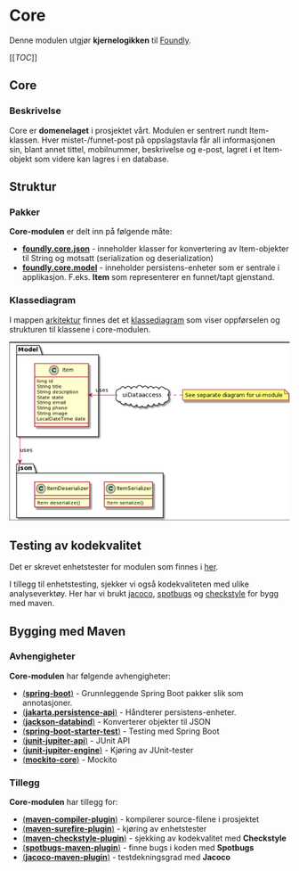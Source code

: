 # Core

Denne modulen utgjør **kjernelogikken** til [Foundly](/foundly/README.md).

[[_TOC_]]

## Core

### Beskrivelse

Core er **domenelaget** i prosjektet vårt. Modulen er sentrert rundt Item-klassen. Hver mistet-/funnet-post på oppslagstavla får all informasjonen sin, blant annet tittel, mobilnummer, beskrivelse og e-post, lagret i et Item-objekt som videre kan lagres i en database. 

## Struktur

### Pakker

**Core-modulen** er delt inn på følgende måte:

- [**foundly.core.json**](/foundly/core/src/main/java/foundly/core/json) - inneholder klasser for konvertering av Item-objekter til String og motsatt (serialization og deserialization)
- [**foundly.core.model**](/foundly/core/src/main/java/foundly/core/model) - inneholder persistens-enheter som er sentrale i applikasjon. F.eks. **Item** som representerer en funnet/tapt gjenstand.

### Klassediagram

I mappen [arkitektur](/foundly/architecture) finnes det et [klassediagram](/foundly/architecture/classdiagram-core.png)
som viser oppførselen og strukturen til klassene i core-modulen.

![Klassediagram for Core](/foundly/architecture/classdiagram-core.png)

## Testing av kodekvalitet
Det er skrevet enhetstester for modulen som finnes i [her](/foundly/core/src/test/java/foundly/core).

I tillegg til enhetstesting, sjekker vi også kodekvaliteten med ulike analyseverktøy. Her har vi brukt [jacoco](https://github.com/jacoco/jacoco), [spotbugs](https://spotbugs.github.io) og [checkstyle](https://checkstyle.sourceforge.io) for bygg med maven.

## Bygging med Maven

### Avhengigheter

**Core-modulen** har følgende avhengigheter:

- [(**spring-boot**)](https://mvnrepository.com/artifact/org.springframework.boot/spring-boot) - Grunnleggende Spring Boot pakker slik som annotasjoner.
- [(**jakarta.persistence-api**)](https://mvnrepository.com/artifact/jakarta.persistence/jakarta.persistence-api) - Håndterer persistens-enheter.
- [(**jackson-databind**)](https://mvnrepository.com/artifact/com.fasterxml.jackson.core/jackson-databind) - Konverterer objekter til JSON
- [(**spring-boot-starter-test**)](https://mvnrepository.com/artifact/org.springframework.boot/spring-boot-starter-test) - Testing med Spring Boot
- [(**junit-jupiter-api**)](https://mvnrepository.com/artifact/org.junit.jupiter/junit-jupiter-api) - JUnit API 
- [(**junit-jupiter-engine**)](https://mvnrepository.com/artifact/org.junit.jupiter/junit-jupiter-engine) - Kjøring av JUnit-tester
- [(**mockito-core**)](https://www.javatpoint.com/spring-boot-starter-web) - Mockito

### Tillegg

**Core-modulen** har tillegg for:

- [(**maven-compiler-plugin**)](https://maven.apache.org/plugins/maven-compiler-plugin/) - kompilerer source-filene i prosjektet
- [(**maven-surefire-plugin**)](https://maven.apache.org/surefire/maven-surefire-plugin/) - kjøring av enhetstester
- [(**maven-checkstyle-plugin**)](https://checkstyle.sourceforge.io) - sjekking av kodekvalitet med **Checkstyle** 
- [(**spotbugs-maven-plugin**)](https://spotbugs.github.io) - finne bugs i koden med **Spotbugs**
- [(**jacoco-maven-plugin**)](https://github.com/jacoco/jacoco) - testdekningsgrad med **Jacoco**
